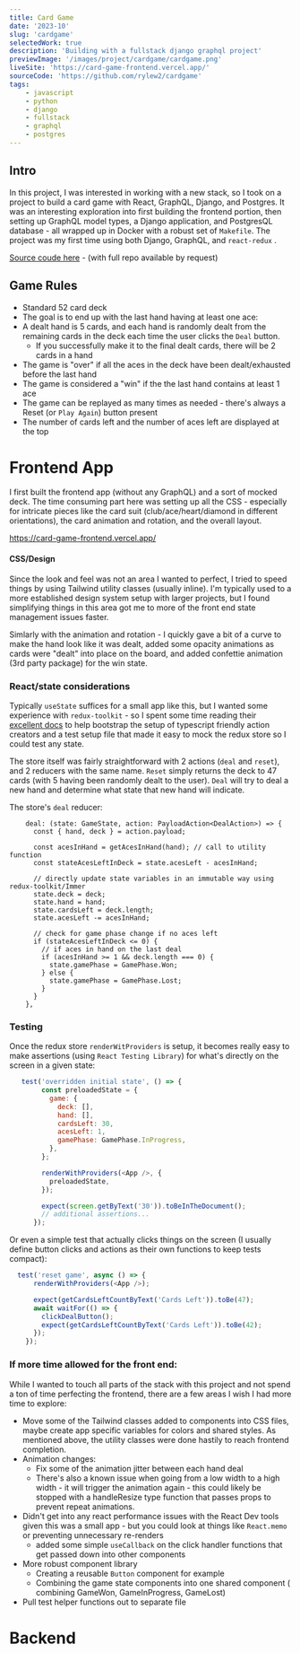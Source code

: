 ```yaml
---
title: Card Game
date: '2023-10'
slug: 'cardgame'
selectedWork: true
description: 'Building with a fullstack django graphql project'
previewImage: '/images/project/cardgame/cardgame.png'
liveSite: 'https://card-game-frontend.vercel.app/'
sourceCode: 'https://github.com/rylew2/cardgame'
tags:
    - javascript
    - python
    - django
    - fullstack
    - graphql
    - postgres
---
```


## Intro

In this project, I was interested in working with a new stack, so I took on a project to build a card game with React, GraphQL, Django, and Postgres. It was an interesting exploration into first building the frontend portion, then setting up GraphQL model types, a Django application, and PostgresQL database - all wrapped up in Docker with a robust set of `Makefile`. The project was my first time using both Django, GraphQL, and `react-redux` .

[Source coude here](https://github.com/rylew2/cardgame) - (with full repo available by request)

## Game Rules

-   Standard 52 card deck
-   The goal is to end up with the last hand having at least one ace:
-   A dealt hand is 5 cards, and each hand is randomly dealt from the remaining cards in the deck each time the user clicks the `Deal` button.
    -   If you successfully make it to the final dealt cards, there will be 2 cards in a hand
-   The game is "over" if all the aces in the deck have been dealt/exhausted before the last hand
-   The game is considered a "win" if the the last hand contains at least 1 ace
-   The game can be replayed as many times as needed - there's always a Reset (or `Play Again`) button present
-   The number of cards left and the number of aces left are displayed at the top

# Frontend App

I first built the frontend app (without any GraphQL) and a sort of mocked deck. The time consuming part here was setting up all the CSS - especially for intricate pieces like the card suit (club/ace/heart/diamond in different orientations), the card animation and rotation, and the overall layout.

https://card-game-frontend.vercel.app/

#### CSS/Design

Since the look and feel was not an area I wanted to perfect, I tried to speed things by using Tailwind utility classes (usually inline). I'm typically used to a more established design system setup with larger projects, but I found simplifying things in this area got me to more of the front end state management issues faster.

Simlarly with the animation and rotation - I quickly gave a bit of a curve to make the hand look like it was dealt, added some opacity animations as cards were "dealt" into place on the board, and added confettie animation (3rd party package) for the win state.

### React/state considerations

Typically `useState` suffices for a small app like this, but I wanted some experience with `redux-toolkit` - so I spent some time reading their [excellent docs](https://redux-toolkit.js.org/tutorials/typescript) to help bootstrap the setup of typescript friendly action creators and a test setup file that made it easy to mock the redux store so I could test any state.

The store itself was fairly straightforward with 2 actions (`deal` and `reset`), and 2 reducers with the same name. `Reset` simply returns the deck to 47 cards (with 5 having been randomly dealt to the user). `Deal` will try to deal a new hand and determine what state that new hand will indicate.

The store's `deal` reducer:

```
    deal: (state: GameState, action: PayloadAction<DealAction>) => {
      const { hand, deck } = action.payload;

      const acesInHand = getAcesInHand(hand); // call to utility function
      const stateAcesLeftInDeck = state.acesLeft - acesInHand;

      // directly update state variables in an immutable way using redux-toolkit/Immer
      state.deck = deck;
      state.hand = hand;
      state.cardsLeft = deck.length;
      state.acesLeft -= acesInHand;

      // check for game phase change if no aces left
      if (stateAcesLeftInDeck <= 0) {
        // if aces in hand on the last deal
        if (acesInHand >= 1 && deck.length === 0) {
          state.gamePhase = GamePhase.Won;
        } else {
          state.gamePhase = GamePhase.Lost;
        }
      }
    },
```

### Testing

Once the redux store `renderWitProviders` is setup, it becomes really easy to make assertions (using `React Testing Library`) for what's directly on the screen in a given state:

```js
   test('overridden initial state', () => {
        const preloadedState = {
          game: {
            deck: [],
            hand: [],
            cardsLeft: 30,
            acesLeft: 1,
            gamePhase: GamePhase.InProgress,
          },
        };

        renderWithProviders(<App />, {
          preloadedState,
        });

        expect(screen.getByText('30')).toBeInTheDocument();
        // additional assertions...
      });
```

Or even a simple test that actually clicks things on the screen (I usually define button clicks and actions as their own functions to keep tests compact):

```js
  test('reset game', async () => {
      renderWithProviders(<App />);

      expect(getCardsLeftCountByText('Cards Left')).toBe(47);
      await waitFor(() => {
        clickDealButton();
        expect(getCardsLeftCountByText('Cards Left')).toBe(42);
      });
    });
```


### If more time allowed for the front end:

While I wanted to touch all parts of the stack with this project and not spend a ton of time perfecting the frontend, there are a few areas I wish I had more time to explore:

-   Move some of the Tailwind classes added to components into CSS files, maybe create app specific variables for colors and shared styles. As mentioned above, the utility classes were done hastily to reach frontend completion.
-   Animation changes:
    -   Fix some of the animation jitter between each hand deal
    -   There's also a known issue when going from a low width to a high width - it will trigger the animation again - this could likely be stopped with a handleResize type function that passes props to prevent repeat animations.
-   Didn't get into any react performance issues with the React Dev tools given this was a small app - but you could look at things like `React.memo` or preventing unnecessary re-renders
    -   added some simple `useCallback` on the click handler functions that get passed down into other components
-   More robust component library
    -   Creating a reusable `Button` component for example
    -   Combining the game state components into one shared component ( combining GameWon, GameInProgress, GameLost)
-   Pull test helper functions out to separate file


# Backend
